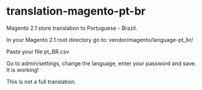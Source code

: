 # translation-magento-pt-br
Magento 2.1 store translation to Portuguese - Brazil.

In your Magento 2.1 root directory go to: vendor/magento/language-pt_br/

Paste your file pt_BR.csv

Go to admin/settings, change the language, enter your password and save. It is working!

This is not a full translation.
